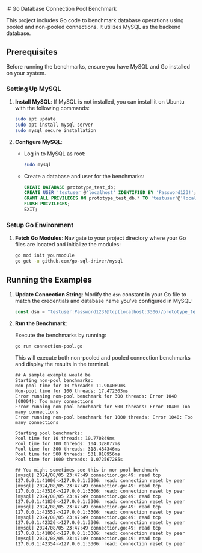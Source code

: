 i# Go Database Connection Pool Benchmark

This project includes Go code to benchmark database operations using pooled and non-pooled connections. It utilizes MySQL as the backend database.

## Prerequisites

Before running the benchmarks, ensure you have MySQL and Go installed on your system.

### Setting Up MySQL

1. **Install MySQL**: If MySQL is not installed, you can install it on Ubuntu with the following commands:

    ```bash
    sudo apt update
    sudo apt install mysql-server
    sudo mysql_secure_installation
    ```

2. **Configure MySQL**:

    - Log in to MySQL as root:

      ```bash
      sudo mysql
      ```

    - Create a database and user for the benchmarks:

      ```sql
      CREATE DATABASE prototype_test_db;
      CREATE USER 'testuser'@'localhost' IDENTIFIED BY 'Password123!';
      GRANT ALL PRIVILEGES ON prototype_test_db.* TO 'testuser'@'localhost';
      FLUSH PRIVILEGES;
      EXIT;
      ```

### Setup Go Environment

1. **Fetch Go Modules**: Navigate to your project directory where your Go files are located and initialize the modules:

    ```bash
    go mod init yourmodule
    go get -u github.com/go-sql-driver/mysql
    ```

## Running the Examples

1. **Update Connection String**: Modify the `dsn` constant in your Go file to match the credentials and database name you've configured in MySQL:

    ```go
    const dsn = "testuser:Password123!@tcp(localhost:3306)/prototype_test_db"
    ```

2. **Run the Benchmark**:

    Execute the benchmarks by running:

    ```bash
    go run connection-pool.go
    ```
    
    This will execute both non-pooled and pooled connection benchmarks and display the results in the terminal.
    ```
    ## A sample example would be
    Starting non-pool benchmarks:
    Non-pool time for 10 threads: 11.904069ms
    Non-pool time for 100 threads: 17.472303ms
    Error running non-pool benchmark for 300 threads: Error 1040 (08004): Too many connections
    Error running non-pool benchmark for 500 threads: Error 1040: Too many connections
    Error running non-pool benchmark for 1000 threads: Error 1040: Too many connections

    Starting pool benchmarks:
    Pool time for 10 threads: 10.770849ms
    Pool time for 100 threads: 104.328077ms
    Pool time for 300 threads: 318.484346ms
    Pool time for 500 threads: 531.818956ms
    Pool time for 1000 threads: 1.072567285s

    ## You might sometimes see this in non pool benchmark
    [mysql] 2024/08/05 23:47:49 connection.go:49: read tcp 127.0.0.1:41006->127.0.0.1:3306: read: connection reset by peer
    [mysql] 2024/08/05 23:47:49 connection.go:49: read tcp 127.0.0.1:43516->127.0.0.1:3306: read: connection reset by peer
    [mysql] 2024/08/05 23:47:49 connection.go:49: read tcp 127.0.0.1:41830->127.0.0.1:3306: read: connection reset by peer
    [mysql] 2024/08/05 23:47:49 connection.go:49: read tcp 127.0.0.1:42552->127.0.0.1:3306: read: connection reset by peer
    [mysql] 2024/08/05 23:47:49 connection.go:49: read tcp 127.0.0.1:42326->127.0.0.1:3306: read: connection reset by peer
    [mysql] 2024/08/05 23:47:49 connection.go:49: read tcp 127.0.0.1:41806->127.0.0.1:3306: read: connection reset by peer
    [mysql] 2024/08/05 23:47:49 connection.go:49: read tcp 127.0.0.1:42354->127.0.0.1:3306: read: connection reset by peer

    ```

